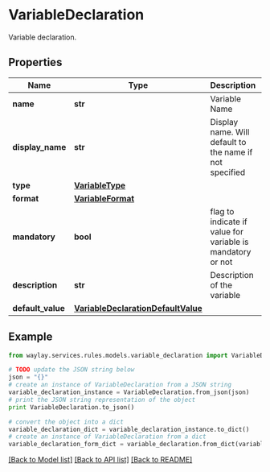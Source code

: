 # VariableDeclaration

Variable declaration.

## Properties

Name | Type | Description | Notes
------------ | ------------- | ------------- | -------------
**name** | **str** | Variable Name | 
**display_name** | **str** | Display name. Will default to the name if not specified | [optional] 
**type** | [**VariableType**](VariableType.md) |  | 
**format** | [**VariableFormat**](VariableFormat.md) |  | [optional] 
**mandatory** | **bool** | flag to indicate if value for variable is mandatory or not | [optional] [default to False]
**description** | **str** | Description of the variable | [optional] 
**default_value** | [**VariableDeclarationDefaultValue**](VariableDeclarationDefaultValue.md) |  | [optional] 

## Example

```python
from waylay.services.rules.models.variable_declaration import VariableDeclaration

# TODO update the JSON string below
json = "{}"
# create an instance of VariableDeclaration from a JSON string
variable_declaration_instance = VariableDeclaration.from_json(json)
# print the JSON string representation of the object
print VariableDeclaration.to_json()

# convert the object into a dict
variable_declaration_dict = variable_declaration_instance.to_dict()
# create an instance of VariableDeclaration from a dict
variable_declaration_form_dict = variable_declaration.from_dict(variable_declaration_dict)
```
[[Back to Model list]](../README.md#documentation-for-models) [[Back to API list]](../README.md#documentation-for-api-endpoints) [[Back to README]](../README.md)


